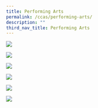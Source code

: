 ```yaml
---
title: Performing Arts
permalink: /ccas/performing-arts/
description: ""
third_nav_title: Performing Arts
---
```

<a href="/ccas/Performing-Arts/Band/"><img src="/images/2023%20CCA_Concept/20230825_134911_for%20website.png"></a>

<a href="/ccas/Performing-Arts/choir/"><img src="/images/2023%20CCA_Concept/20230825_133135_for%20website.png"></a>

<a href="/ccas/Performing-Arts/dance/"><img src="/images/2023%20CCA_Concept/20230825_140628afor%20website.png"></a>

<a href="/ccas/Performing-Arts/drama-club/"><img src="/images/2023%20CCA_Concept/20230825_144404%20for%20website.png"></a>

<a href="/ccas/Performing-Arts/drums-ensemble/"><img src="/images/2023%20CCA_Concept/20230825_141258%20for%20website.png"></a>

<a href="/ccas/Performing-Arts/handbells/"><img src="/images/20230830_154817%20for%20website.png"></a>












